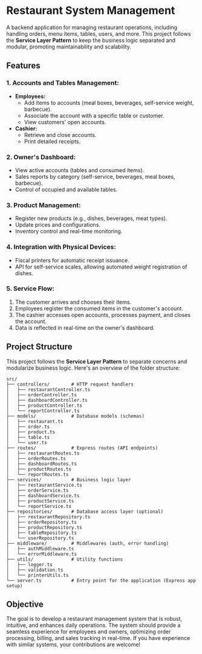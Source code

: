 # Restaurant System Management

A backend application for managing restaurant operations, including handling orders, menu items, tables, users, and more. This project follows the **Service Layer Pattern** to keep the business logic separated and modular, promoting maintainability and scalability.

## Features

### 1. Accounts and Tables Management:
- **Employees:**
  - Add items to accounts (meal boxes, beverages, self-service weight, barbecue).
  - Associate the account with a specific table or customer.
  - View customers' open accounts.
- **Cashier:**
  - Retrieve and close accounts.
  - Print detailed receipts.

### 2. Owner's Dashboard:
- View active accounts (tables and consumed items).
- Sales reports by category (self-service, beverages, meal boxes, barbecue).
- Control of occupied and available tables.

### 3. Product Management:
- Register new products (e.g., dishes, beverages, meat types).
- Update prices and configurations.
- Inventory control and real-time monitoring.

### 4. Integration with Physical Devices:
- Fiscal printers for automatic receipt issuance.
- API for self-service scales, allowing automated weight registration of dishes.

### 5. Service Flow:
1. The customer arrives and chooses their items.
2. Employees register the consumed items in the customer's account.
3. The cashier accesses open accounts, processes payment, and closes the account.
4. Data is reflected in real-time on the owner's dashboard.

## Project Structure

This project follows the **Service Layer Pattern** to separate concerns and modularize business logic. Here's an overview of the folder structure:

```plaintext
src/
├── controllers/        # HTTP request handlers
│   ├── restaurantController.ts
│   ├── orderController.ts
│   ├── dashboardController.ts
│   ├── productController.ts
│   └── reportController.ts
├── models/             # Database models (schemas)
│   ├── restaurant.ts
│   ├── order.ts
│   ├── product.ts
│   ├── table.ts
│   └── user.ts
├── routes/             # Express routes (API endpoints)
│   ├── restaurantRoutes.ts
│   ├── orderRoutes.ts
│   ├── dashboardRoutes.ts
│   ├── productRoutes.ts
│   └── reportRoutes.ts
├── services/           # Business logic layer
│   ├── restaurantService.ts
│   ├── orderService.ts
│   ├── dashboardService.ts
│   ├── productService.ts
│   └── reportService.ts
├── repositories/       # Database access layer (optional)
│   ├── restaurantRepository.ts
│   ├── orderRepository.ts
│   ├── productRepository.ts
│   ├── tableRepository.ts
│   └── userRepository.ts
├── middleware/         # Middlewares (auth, error handling)
│   ├── authMiddleware.ts
│   └── errorMiddleware.ts
├── utils/              # Utility functions
│   ├── logger.ts
│   ├── validation.ts
│   └── printerUtils.ts
└── server.ts           # Entry point for the application (Express app setup)
```

## Objective
The goal is to develop a restaurant management system that is robust, intuitive, and enhances daily operations. The system should provide a seamless experience for employees and owners, optimizing order processing, billing, and sales tracking in real-time. If you have experience with similar systems, your contributions are welcome!

